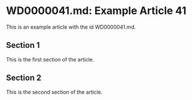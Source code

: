 # WD0000041.md: Example Article 41

This is an example article with the id WD0000041.md.
## Section 1

This is the first section of the article.
## Section 2

This is the second section of the article.
